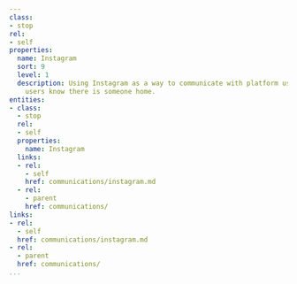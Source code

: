 ```yaml
---
class:
- stop
rel:
- self
properties:
  name: Instagram
  sort: 9
  level: 1
  description: Using Instagram as a way to communicate with platform users, and let
    users know there is someone home.
entities:
- class:
  - stop
  rel:
  - self
  properties:
    name: Instagram
  links:
  - rel:
    - self
    href: communications/instagram.md
  - rel:
    - parent
    href: communications/
links:
- rel:
  - self
  href: communications/instagram.md
- rel:
  - parent
  href: communications/
...
```

